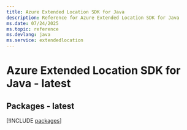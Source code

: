 ```yaml
---
title: Azure Extended Location SDK for Java
description: Reference for Azure Extended Location SDK for Java
ms.date: 07/24/2025
ms.topic: reference
ms.devlang: java
ms.service: extendedlocation
---
```

# Azure Extended Location SDK for Java - latest
## Packages - latest
[!INCLUDE [packages](extended-location-index.md)]